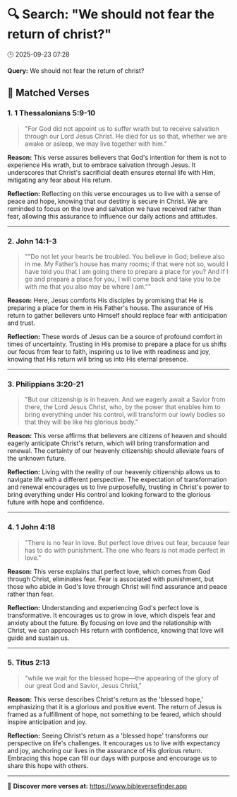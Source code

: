# 🔍 Search: "We should not fear the return of christ?"
🕒 2025-09-23 07:28

**Query:** We should not fear the return of christ?

## 📖 Matched Verses

### 1. 1 Thessalonians 5:9-10
> "For God did not appoint us to suffer wrath but to receive salvation through our Lord Jesus Christ. He died for us so that, whether we are awake or asleep, we may live together with him."

**Reason:** This verse assures believers that God's intention for them is not to experience His wrath, but to embrace salvation through Jesus. It underscores that Christ's sacrificial death ensures eternal life with Him, mitigating any fear about His return.

**Reflection:** Reflecting on this verse encourages us to live with a sense of peace and hope, knowing that our destiny is secure in Christ. We are reminded to focus on the love and salvation we have received rather than fear, allowing this assurance to influence our daily actions and attitudes.

---

### 2. John 14:1-3
> ""Do not let your hearts be troubled. You believe in God; believe also in me. My Father’s house has many rooms; if that were not so, would I have told you that I am going there to prepare a place for you? And if I go and prepare a place for you, I will come back and take you to be with me that you also may be where I am.""

**Reason:** Here, Jesus comforts His disciples by promising that He is preparing a place for them in His Father's house. The assurance of His return to gather believers unto Himself should replace fear with anticipation and trust.

**Reflection:** These words of Jesus can be a source of profound comfort in times of uncertainty. Trusting in His promise to prepare a place for us shifts our focus from fear to faith, inspiring us to live with readiness and joy, knowing that His return will bring us into His eternal presence.

---

### 3. Philippians 3:20-21
> "But our citizenship is in heaven. And we eagerly await a Savior from there, the Lord Jesus Christ, who, by the power that enables him to bring everything under his control, will transform our lowly bodies so that they will be like his glorious body."

**Reason:** This verse affirms that believers are citizens of heaven and should eagerly anticipate Christ's return, which will bring transformation and renewal. The certainty of our heavenly citizenship should alleviate fears of the unknown future.

**Reflection:** Living with the reality of our heavenly citizenship allows us to navigate life with a different perspective. The expectation of transformation and renewal encourages us to live purposefully, trusting in Christ's power to bring everything under His control and looking forward to the glorious future with hope and confidence.

---

### 4. 1 John 4:18
> "There is no fear in love. But perfect love drives out fear, because fear has to do with punishment. The one who fears is not made perfect in love."

**Reason:** This verse explains that perfect love, which comes from God through Christ, eliminates fear. Fear is associated with punishment, but those who abide in God's love through Christ will find assurance and peace rather than fear.

**Reflection:** Understanding and experiencing God's perfect love is transformative. It encourages us to grow in love, which dispels fear and anxiety about the future. By focusing on love and the relationship with Christ, we can approach His return with confidence, knowing that love will guide and sustain us.

---

### 5. Titus 2:13
> "while we wait for the blessed hope—the appearing of the glory of our great God and Savior, Jesus Christ,"

**Reason:** This verse describes Christ's return as the 'blessed hope,' emphasizing that it is a glorious and positive event. The return of Jesus is framed as a fulfillment of hope, not something to be feared, which should inspire anticipation and joy.

**Reflection:** Seeing Christ's return as a 'blessed hope' transforms our perspective on life's challenges. It encourages us to live with expectancy and joy, anchoring our lives in the assurance of His glorious return. Embracing this hope can fill our days with purpose and encourage us to share this hope with others.

---

🔗 **Discover more verses at:** https://www.bibleversefinder.app
